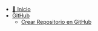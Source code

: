 - [📝 Inicio](/)
- [GitHub](github/)
  - [Crear Repositorio en GitHub](github/crear-repositorio-desde-terminal.md)
